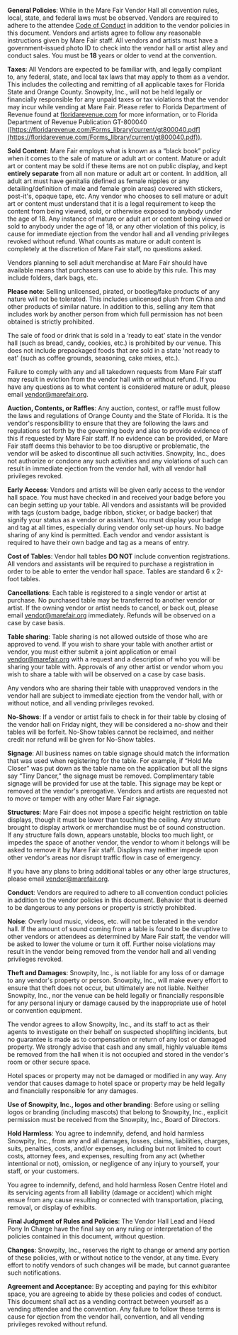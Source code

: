 **General Policies**: While in the Mare Fair Vendor Hall all convention rules, local, state, and federal laws must be observed. Vendors are required to adhere to the attendee [Code of Conduct](Code%20of%20Conduct.md) in addition to the vendor policies in this document. Vendors and artists agree to follow any reasonable instructions given by Mare Fair staff. All vendors and artists must have a government-issued photo ID to check into the vendor hall or artist alley and conduct sales. You must be **18** years or older to vend at the convention.

**Taxes**: All Vendors are expected to be familiar with, and legally compliant to, any federal, state, and local tax laws that may apply to them as a vendor. This includes the collecting and remitting of all applicable taxes for Florida State and Orange County. Snowpity, Inc., will not be held legally or financially responsible for any unpaid taxes or tax violations that the vendor may incur while vending at Mare Fair. Please refer to Florida Department of Revenue found at [floridarevenue.com](https://floridarevenue.com/) for more information, or to Florida Department of Revenue Publication GT-800040 ([https://floridarevenue.com/Forms_library/current/gt800040.pdf](https://floridarevenue.com/Forms_library/current/gt800040.pdf)).

**Sold Content**: Mare Fair employs what is known as a “black book” policy when it comes to the sale of mature or adult art or content. Mature or adult art or content may be sold if these items are not on public display, and kept **entirely separate** from all non mature or adult art or content. In addition, all adult art must have genitalia (defined as female nipples or any detailing/definition of male and female groin areas) covered with stickers, post-it's, opaque tape, etc. Any vendor who chooses to sell mature or adult art or content must understand that it is a legal requirement to keep the content from being viewed, sold, or otherwise exposed to anybody under the age of 18. Any instance of mature or adult art or content being viewed or sold to anybody under the age of 18, or any other violation of this policy, is cause for immediate ejection from the vendor hall and all vending privileges revoked without refund. What counts as mature or adult content is completely at the discretion of Mare Fair staff, no questions asked.

Vendors planning to sell adult merchandise at Mare Fair should have available means that purchasers can use to abide by this rule.  This may include folders, dark bags, etc.

**Please note**: Selling unlicensed, pirated, or bootleg/fake products of any nature will not be tolerated. This includes unlicensed plush from China and other products of similar nature. In addition to this, selling any item that includes work by another person from which full permission has not been obtained is strictly prohibited.

The sale of food or drink that is sold in a ‘ready to eat’ state in the vendor hall (such as bread, candy, cookies, etc.) is prohibited by our venue. This does not include prepackaged foods that are sold in a state ‘not ready to eat' (such as coffee grounds, seasoning, cake mixes, etc.).

Failure to comply with any and all takedown requests from Mare Fair staff may result in eviction from the vendor hall with or without refund. If you have any questions as to what content is considered mature or adult, please email [vendor@marefair.org](mailto:vendor@marefair.org).

**Auction, Contents, or Raffles**: Any auction, contest, or raffle must follow the laws and regulations of Orange County and the State of Florida. It is the vendor's responsibility to ensure that they are following the laws and regulations set forth by the governing body and also to provide evidence of this if requested by Mare Fair staff. If no evidence can be provided, or Mare Fair staff deems this behavior to be too disruptive or problematic, the vendor will be asked to discontinue all such activities. Snowpity, Inc., does not authorize or condone any such activities and any violations of such can result in immediate ejection from the vendor hall, with all vendor hall privileges revoked.

**Early Access**: Vendors and artists will be given early access to the vendor hall space. You must have checked in and received your badge before you can begin setting up your table. All vendors and assistants will be provided with tags (custom badge, badge ribbon, sticker, or badge backer) that signify your status as a vendor or assistant. You must display your badge and tag at all times, especially during vendor only set-up hours. No badge sharing of any kind is permitted. Each vendor and vendor assistant is required to have their own badge and tag as a means of entry.

**Cost of Tables**: Vendor hall tables **DO NOT** include convention registrations. All vendors and assistants will be required to purchase a registration in order to be able to enter the vendor hall space. Tables are standard 6 x 2-foot tables.

**Cancellations**: Each table is registered to a single vendor or artist at purchase. No purchased table may be transferred to another vendor or artist. If the owning vendor or artist needs to cancel, or back out, please email [vendor@marefair.org](mailto:vendor@marefair.org) immediately. Refunds will be observed on a case by case basis.

**Table sharing**: Table sharing is not allowed outside of those who are approved to vend. If you wish to share your table with another artist or vendor, you must either submit a joint application or email [vendor@marefair.org](mailto:vendor@marefair.org) with a request and a description of who you will be sharing your table with. Approvals of any other artist or vendor whom you wish to share a table with will be observed on a case by case basis. 

Any vendors who are sharing their table with unapproved vendors in the vendor hall are subject to immediate ejection from the vendor hall, with or without notice, and all vending privileges revoked.

**No-Shows**: If a vendor or artist fails to check in for their table by closing of the vendor hall on Friday night, they will be considered a no-show and their tables will be forfeit. No-Show tables cannot be reclaimed, and neither credit nor refund will be given for No-Show tables.

**Signage**: All business names on table signage should match the information that was used when registering for the table. For example, if “Hold Me Closer” was put down as the table name on the application but all the signs say “Tiny Dancer,” the signage must be removed. Complimentary table signage will be provided for use at the table. This signage may be kept or removed at the vendor's prerogative. Vendors and artists are requested not to move or tamper with any other Mare Fair signage.

**Structures**: Mare Fair does not impose a specific height restriction on table displays, though it must be lower than touching the ceiling. Any structure brought to display artwork or merchandise must be of sound construction. If any structure falls down, appears unstable, blocks too much light, or impedes the space of another vendor, the vendor to whom it belongs will be asked to remove it by Mare Fair staff. Displays may neither impede upon other vendor's areas nor disrupt traffic flow in case of emergency.

If you have any plans to bring additional tables or any other large structures, please email [vendor@marefair.org](mailto:vendor@marefair.org).

**Conduct**: Vendors are required to adhere to all convention conduct policies in addition to the vendor policies in this document. Behavior that is deemed to be dangerous to any persons or property is strictly prohibited.

**Noise**: Overly loud music, videos, etc. will not be tolerated in the vendor hall. If the amount of sound coming from a table is found to be disruptive to other vendors or attendees as determined by Mare Fair staff, the vendor will be asked to lower the volume or turn it off. Further noise violations may result in the vendor being removed from the vendor hall and all vending privileges revoked.

**Theft and Damages**: Snowpity, Inc., is not liable for any loss of or damage to any vendor's property or person. Snowpity, Inc., will make every effort to ensure that theft does not occur, but ultimately are not liable. Neither Snowpity, Inc., nor the venue can be held legally or financially responsible for any personal injury or damage caused by the inappropriate use of hotel or convention equipment.

The vendor agrees to allow Snowpity, Inc., and its staff to act as their agents to investigate on their behalf on suspected shoplifting incidents, but no guarantee is made as to compensation or return of any lost or damaged property. We strongly advise that cash and any small, highly valuable items be removed from the hall when it is not occupied and stored in the vendor's room or other secure space. 

Hotel spaces or property may not be damaged or modified in any way. Any vendor that causes damage to hotel space or property may be held legally and financially responsible for any damages.

**Use of Snowpity, Inc., logos and other branding**: Before using or selling logos or branding (including mascots) that belong to Snowpity, Inc., explicit permission must be received from the Snowpity, Inc., Board of Directors.

**Hold Harmless**: You agree to indemnify, defend, and hold harmless Snowpity, Inc., from any and all damages, losses, claims, liabilities, charges, suits, penalties, costs, and/or expenses, including but not limited to court costs, attorney fees, and expenses, resulting from any act (whether intentional or not), omission, or negligence of any injury to yourself, your staff, or your customers.

You agree to indemnify, defend, and hold harmless Rosen Centre Hotel and its servicing agents from all liability (damage or accident) which might ensue from any cause resulting or connected with transportation, placing, removal, or display of exhibits.

**Final Judgment of Rules and Policies**: The Vendor Hall Lead and Head Pony In Charge have the final say on any ruling or interpretation of the policies contained in this document, without question.

**Changes**: Snowpity, Inc., reserves the right to change or amend any portion of these policies, with or without notice to the vendor, at any time. Every effort to notify vendors of such changes will be made, but cannot guarantee such notifications.

**Agreement and Acceptance**: By accepting and paying for this exhibitor space, you are agreeing to abide by these policies and codes of conduct. This document shall act as a vending contract between yourself as a vending attendee and the convention. Any failure to follow these terms is cause for ejection from the vendor hall, convention, and all vending privileges revoked without refund.
